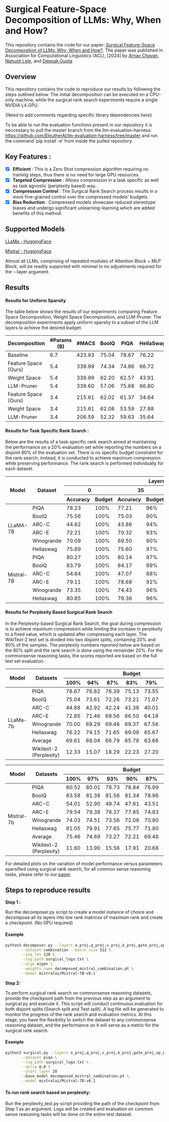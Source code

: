 # Surgical Feature-Space Decomposition of LLMs: Why, When and How?
This repository contains the code for our paper: [Surgical Feature-Space Decomposition of LLMs: Why, When and How?](https://www.arxiv.org/pdf/2405.13039). The paper was published in Association for Computational Linguistics (ACL), [2024] by [Arnav Chavan](https://sites.google.com/view/arnavchavan/), [Nahush Lele](https://www.linkedin.com/in/nahush-lele-a06826204/), and [Deepak Gupta](https://dkgupta90.github.io/)

## Overview
This repository contains the code to reproduce our results by following the steps outlined below. The initial decomposition can be executed on a CPU-only machine, while the surgical rank search experiments require a single NVIDIA L4 GPU.

{Need to add comments regarding specific library dependencies here}

To be able to run the evaluation functions present in our repository it is neccessary to pull the master branch from the llm-evaluation-harness: https://github.com/EleutherAI/lm-evaluation-harness/tree/master and run the command 'pip install -e' from inside the pulled repository.

## Key Features :
- [x] **Efficient** : This is a Zero Shot compression algorithm requiring no training steps, thus there is no need for large GPU resources.
- [x] **Targeted Compression** : Allows compression in a task specific as well as task agnostic (perplexity based) way.
- [x] **Compression Control** : The Surgical Rank Search process results in a more fine-grained control over the compressed models' budgets.
- [x] **Bias Reduction** : Compressed models showcase reduced stereotype biases and undergo significant unlearning-learning which are added benefits of this method. 
## Supported Models 

[LLaMa - HuggingFace](https://huggingface.co/huggyllama/llama-7b)

[Mistral - HuggingFace](https://huggingface.co/mistralai/Mistral-7B-v0.1)

Almost all LLMs, comprising of repeated modules of Attention Block + MLP Block, will be readily supported with minimal to no adjustments required for the --layer argument.
## Results

#### Results for Uniform Sparsity 

The table below shows the results of our experiments comparing Feature Space Decomposition, Weight Space Decomposition, and LLM-Pruner. The decomposition experiments apply uniform sparsity to a subset of the LLM layers to achieve the desired budget.

| Decomposition  | #Params (B) | #MACS  | BoolQ | PIQA  | HellaSwag | WinoGrande | ARC-e | ARC-c | Average |
|----------------|--------------|--------|-------|-------|-----------|------------|-------|-------|---------|
| Baseline       | 6.7          | 423.93 | 75.04 | 78.67 | 76.22     | 70.00      | 72.85 | 44.88 | 69.61   |
| Feature Space (Ours)  | 5.4          | 339.99 | 74.34 | 74.86 | 66.72     | 67.40      | 66.33 | 39.42 | 64.68   |
| Weight Space   | 5.4          | 339.99 | 62.20 | 62.57 | 43.91     | 58.80      | 44.95 | 30.03 | 50.41   |
| LLM-Pruner     | 5.4          | 339.60 | 57.06 | 75.68 | 66.80     | 59.83      | 60.94 | 36.52 | 59.47   |
| Feature Space (Ours) | 3.4          | 215.61 | 62.02 | 61.37 | 34.64     | 56.43      | 40.32 | 28.75 | 47.25   |
| Weight Space   | 3.4          | 215.61 | 62.08 | 53.59 | 27.88     | 48.46      | 27.15 | 27.05 | 41.10   |
| LLM-Pruner     | 3.4          | 206.59 | 52.32 | 59.63 | 35.64     | 53.20      | 33.50 | 27.22 | 43.58   |


#### Results for Task Specific Rank Search :

Below are the results of a task-specific rank search aimed at maintaining the performance on a 20% evaluation set while reporting the numbers on a disjoint 80% of the evaluation set. There is no specific budget constraint for the rank search; instead, it is conducted to achieve maximum compression while preserving performance. The rank search is performed individually for each dataset.
<table>
  <thead>
    <tr>
      <th rowspan="3">Model</th>
      <th rowspan="3">Dataset</th>
      <th colspan="8">Layers Pruned</th>
    </tr>
    <tr>
      <th colspan="2">0</th>
      <th colspan="2">35</th>
      <th colspan="2">70</th>
      <th colspan="2">140</th>
    </tr>
    <tr>
      <th>Accuracy</th>
      <th>Budget</th>
      <th>Accuracy</th>
      <th>Budget</th>
      <th>Accuracy</th>
      <th>Budget</th>
      <th>Accuracy</th>
      <th>Budget</th>
    </tr>
  </thead>
  <tbody>
    <tr>
      <td rowspan="6">LLaMA-7B</td>
      <td>PIQA</td>
      <td>78.23</td>
      <td>100%</td>
      <td>77.21</td>
      <td>96%</td>
      <td>76.60</td>
      <td>93%</td>
      <td>75.78</td>
      <td>89%</td>
    </tr>
    <tr>
      <td>BoolQ</td>
      <td>75.56</td>
      <td>100%</td>
      <td>75.03</td>
      <td>90%</td>
      <td>74.80</td>
      <td>84%</td>
      <td>73.50</td>
      <td>76%</td>
    </tr>
    <tr>
      <td>ARC-C</td>
      <td>44.82</td>
      <td>100%</td>
      <td>43.86</td>
      <td>94%</td>
      <td>41.73</td>
      <td>90%</td>
      <td>42.16</td>
      <td>86%</td>
    </tr>
    <tr>
      <td>ARC-E</td>
      <td>72.21</td>
      <td>100%</td>
      <td>70.32</td>
      <td>93%</td>
      <td>69.26</td>
      <td>87%</td>
      <td>67.68</td>
      <td>84%</td>
    </tr>
    <tr>
      <td>Winogrande</td>
      <td>70.09</td>
      <td>100%</td>
      <td>69.50</td>
      <td>90%</td>
      <td>69.79</td>
      <td>80%</td>
      <td>62.69</td>
      <td>71%</td>
    </tr>
    <tr>
      <td>Hellaswag</td>
      <td>75.89</td>
      <td>100%</td>
      <td>75.60</td>
      <td>97%</td>
      <td>75.23</td>
      <td>95%</td>
      <td>74.83</td>
      <td>93%</td>
    </tr>
    <tr>
      <td rowspan="6">Mistral-7B</td>
      <td>PIQA</td>
      <td>80.27</td>
      <td>100%</td>
      <td>80.14</td>
      <td>97%</td>
      <td>78.84</td>
      <td>95%</td>
      <td>78.57</td>
      <td>90%</td>
    </tr>
    <tr>
      <td>BoolQ</td>
      <td>83.79</td>
      <td>100%</td>
      <td>84.17</td>
      <td>99%</td>
      <td>83.94</td>
      <td>97%</td>
      <td>83.98</td>
      <td>94%</td>
    </tr>
    <tr>
      <td>ARC-C</td>
      <td>54.64</td>
      <td>100%</td>
      <td>47.07</td>
      <td>88%</td>
      <td>45.35</td>
      <td>85%</td>
      <td>43.54</td>
      <td>83%</td>
    </tr>
    <tr>
      <td>ARC-E</td>
      <td>79.11</td>
      <td>100%</td>
      <td>78.68</td>
      <td>92%</td>
      <td>77.32</td>
      <td>90%</td>
      <td>77.21</td>
      <td>88%</td>
    </tr>
    <tr>
      <td>Winogrande</td>
      <td>73.35</td>
      <td>100%</td>
      <td>74.43</td>
      <td>96%</td>
      <td>73.15</td>
      <td>94%</td>
      <td>72.26</td>
      <td>91%</td>
    </tr>
    <tr>
      <td>Hellaswag</td>
      <td>80.85</td>
      <td>100%</td>
      <td>79.36</td>
      <td>96%</td>
      <td>79.24</td>
      <td>96%</td>
      <td>79.00</td>
      <td>95%</td>
    </tr>
  </tbody>
</table>

#### Results for Perplexity Based Surgical Rank Search

In the Perplexity-based Surgical Rank Search, the goal during compression is to achieve maximum compression while limiting the increase in perplexity to a fixed value, which is updated after compressing each layer. The WikiText-2 test set is divided into two disjoint splits, containing 20% and 80% of the samples. The perplexity numbers reported below are based on the 80% split and the rank search is done using the remainder 20%. For the commonsense reasoning tasks, the scores reported are based on the full test set evaluation.

<table>
  <thead>
    <tr>
      <th rowspan="2">Model</th>
      <th rowspan="2">Datasets</th>
      <th colspan="9">Budget</th>
    </tr>
    <tr>
      <th>100%</th>
      <th>94%</th>
      <th>87%</th>
      <th>83%</th>
      <th>79%</th>
      <th>75%</th>
      <th>70%</th>
    </tr>
  </thead>
  <tbody>
    <tr>
      <td rowspan="8">LLaMa-7b</td>
      <td>PIQA</td>
      <td>78.67</td>
      <td>76.82</td>
      <td>76.39</td>
      <td>75.13</td>
      <td>73.55</td>
      <td>71.71</td>
      <td>71.27</td>
    </tr>
    <tr>
      <td>BoolQ</td>
      <td>75.04</td>
      <td>73.61</td>
      <td>72.26</td>
      <td>73.21</td>
      <td>71.07</td>
      <td>66.02</td>
      <td>64.92</td>
    </tr>
    <tr>
      <td>ARC-C</td>
      <td>44.88</td>
      <td>42.92</td>
      <td>42.24</td>
      <td>41.38</td>
      <td>40.01</td>
      <td>36.86</td>
      <td>35.07</td>
    </tr>
    <tr>
      <td>ARC-E</td>
      <td>72.85</td>
      <td>71.46</td>
      <td>68.56</td>
      <td>66.50</td>
      <td>64.18</td>
      <td>60.48</td>
      <td>55.26</td>
    </tr>
    <tr>
      <td>Winogrande</td>
      <td>70.00</td>
      <td>69.29</td>
      <td>69.46</td>
      <td>69.37</td>
      <td>67.56</td>
      <td>62.67</td>
      <td>56.35</td>
    </tr>
    <tr>
      <td>Hellaswag</td>
      <td>76.22</td>
      <td>74.15</td>
      <td>71.65</td>
      <td>69.09</td>
      <td>65.67</td>
      <td>60.29</td>
      <td>52.62</td>
    </tr>
    <tr>
      <td>Average</td>
      <td>69.61</td>
      <td>68.04</td>
      <td>66.79</td>
      <td>65.78</td>
      <td>63.68</td>
      <td>59.67</td>
      <td>55.92</td>
    </tr>
     <tr>
      <td>Wikitext-2 (Perplexity)</td>
      <td>12.33</td>
      <td>15.07</td>
      <td>18.29</td>
      <td>22.23</td>
      <td>27.20</td>
      <td>33.57</td>
      <td>40.82</td>
    </tr>
  </tbody>
</table>


<table>
  <thead>
    <tr>
      <th rowspan="2">Model</th>
      <th rowspan="2">Datasets</th>
      <th colspan="9">Budget</th>
    </tr>
    <tr>
      <th>100%</th>
      <th>97%</th>
      <th>93%</th>
      <th>90%</th>
      <th>87%</th>
      <th>83%</th>
      <th>80%</th>
    </tr>
  </thead>
  <tbody>
    <tr>
      <td rowspan="8">Mistral-7b</td>
      <td>PIQA</td>
      <td>80.52</td>
      <td>80.01</td>
      <td>78.73</td>
      <td>78.84</td>
      <td>76.99</td>
      <td>75.68</td>
      <td>75.84</td>
    </tr>
    <tr>
      <td>BoolQ</td>
      <td>83.58</td>
      <td>81.38</td>
      <td>81.56</td>
      <td>81.34</td>
      <td>78.96</td>
      <td>76.54</td>
      <td>73.33</td>
    </tr>
    <tr>
      <td>ARC-C</td>
      <td>54.01</td>
      <td>52.90</td>
      <td>49.74</td>
      <td>47.61</td>
      <td>43.51</td>
      <td>38.22</td>
      <td>37.20</td>
    </tr>
    <tr>
      <td>ARC-E</td>
      <td>79.54</td>
      <td>79.38</td>
      <td>78.37</td>
      <td>77.65</td>
      <td>74.83</td>
      <td>71.93</td>
      <td>70.41</td>
    </tr>
    <tr>
      <td>Winogrande</td>
      <td>74.03</td>
      <td>74.51</td>
      <td>73.56</td>
      <td>72.06</td>
      <td>70.80</td>
      <td>65.43</td>
      <td>64.48</td>
    </tr>
    <tr>
      <td>Hellaswag</td>
      <td>81.05</td>
      <td>79.91</td>
      <td>77.65</td>
      <td>75.77</td>
      <td>71.80</td>
      <td>66.13</td>
      <td>60.37</td>
    </tr>
    <tr>
      <td>Average</td>
      <td>75.46</td>
      <td>74.69</td>
      <td>73.27</td>
      <td>72.21</td>
      <td>69.48</td>
      <td>65.56</td>
      <td>63.60</td>
    </tr>
     <tr>
      <td>Wikitext-2 (Perplexity)</td>
      <td>11.60</td>
      <td>13.90</td>
      <td>15.56</td>
      <td>17.91</td>
      <td>20.68</td>
      <td>23.96</td>
      <td>27.49</td>
    </tr>
  </tbody>
</table>




For detailed plots on the variation of model performance versus parameters sparsified using surgical rank search, for all common sense reasoning tasks, please refer to our [paper](https://www.arxiv.org/pdf/2405.13039).

## Steps to reproduce results 

**Step 1 :**

Run the decomposer.py script to create a model instance of choice and decompose all its layers into low rank matrices of maximum rank and create a checkpoint. (No GPU required)
#### Example
```bash
python3 decomposer.py --layers o_proj,q_proj,v_proj,k_proj,gate_proj,up_proj,down_proj \
       --dataset combination --batch_size 512 \
       --seq_len 128 \
       --log_path surgical_logs.txt \
       --algo eigen \
       --weights_name decomposed_mistral_combination.pt \
       --model mistralai/Mistral-7B-v0.1

```
**Step 2:**


To perform surgical rank search on commonsense reasoning datasets, provide the checkpoint path from the previous step as an argument to surgical.py and execute it. This script will conduct continuous evaluation for both disjoint splits (Search split and Test split). A log file will be generated to monitor the progress of the rank search and evaluation metrics. At this stage, you have the flexibility to switch the dataset to any commonsense reasoning dataset, and the performance on it will serve as a metric for the surgical rank search.
#### Example
```bash
python3 surgical.py --layers o_proj,q_proj,v_proj,k_proj,gate_proj,up_proj,down_proj \
       --dataset piqa \
       --log_path surgical_logs.txt \
       --delta 0.0 \
       --start_layer 28
       --base_model decomposed_mistral_combination.pt \
       --model mistralai/Mistral-7B-v0.1

```

#### To run rank search based on perplexity:
Run the perplexity_test.py script providing the path of the checkpoint from Step 1 as an argument. Logs will be created and evaluation on common sense reasoning tasks will be done on the entire test dataset.




